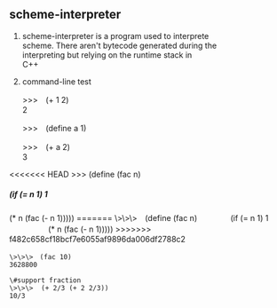 scheme-interpreter
-----------------------------------------------------
1.  scheme-interpreter is a program used to interprete  
    scheme. There aren't bytecode generated during the  
    interpreting but relying on the runtime stack in  
    C++

2.  command-line test 
    
    \>\>\>　(+ 1 2)  
    2

    \>\>\>　(define a 1) 

    \>\>\>　(+ a 2)  
    3

<<<<<<< HEAD
    \>\>\>  (define (fac n)  
<h5>             (if (= n 1) 1</h5>
          (* n (fac (- n 1)))))  
=======
    \>\>\>　(define (fac n)  
　　　　(if (= n 1) 1  
　　　　　(* n (fac (- n 1)))))  
>>>>>>> f482c658cf18bcf7e6055af9896da006df2788c2

    \>\>\>　(fac 10)  
    3628800
    
    \#support fraction  
    \>\>\>  (+ 2/3 (+ 2 2/3))  
    10/3
    
